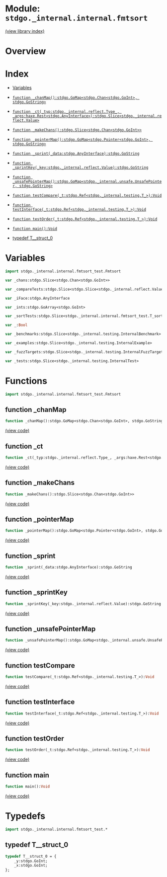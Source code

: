 # Module: `stdgo._internal.internal.fmtsort`

[(view library index)](../../../stdgo.md)


# Overview


# Index


- [Variables](<#variables>)

- [`function _chanMap():stdgo.GoMap<stdgo.Chan<stdgo.GoInt>, stdgo.GoString>`](<#function-_chanmap>)

- [`function _ct(_typ:stdgo._internal.reflect.Type_, _args:haxe.Rest<stdgo.AnyInterface>):stdgo.Slice<stdgo._internal.reflect.Value>`](<#function-_ct>)

- [`function _makeChans():stdgo.Slice<stdgo.Chan<stdgo.GoInt>>`](<#function-_makechans>)

- [`function _pointerMap():stdgo.GoMap<stdgo.Pointer<stdgo.GoInt>, stdgo.GoString>`](<#function-_pointermap>)

- [`function _sprint(_data:stdgo.AnyInterface):stdgo.GoString`](<#function-_sprint>)

- [`function _sprintKey(_key:stdgo._internal.reflect.Value):stdgo.GoString`](<#function-_sprintkey>)

- [`function _unsafePointerMap():stdgo.GoMap<stdgo._internal.unsafe.UnsafePointer, stdgo.GoString>`](<#function-_unsafepointermap>)

- [`function testCompare(_t:stdgo.Ref<stdgo._internal.testing.T_>):Void`](<#function-testcompare>)

- [`function testInterface(_t:stdgo.Ref<stdgo._internal.testing.T_>):Void`](<#function-testinterface>)

- [`function testOrder(_t:stdgo.Ref<stdgo._internal.testing.T_>):Void`](<#function-testorder>)

- [`function main():Void`](<#function-main>)

- [typedef T\_\_struct\_0](<#typedef-t__struct_0>)

# Variables


```haxe
import stdgo._internal.internal.fmtsort_test.Fmtsort
```


```haxe
var _chans:stdgo.Slice<stdgo.Chan<stdgo.GoInt>>
```


```haxe
var _compareTests:stdgo.Slice<stdgo.Slice<stdgo._internal.reflect.Value>>
```


```haxe
var _iFace:stdgo.AnyInterface
```


```haxe
var _ints:stdgo.GoArray<stdgo.GoInt>
```


```haxe
var _sortTests:stdgo.Slice<stdgo._internal.internal.fmtsort_test.T_sortTest>
```


```haxe
var _:Bool
```


```haxe
var _benchmarks:stdgo.Slice<stdgo._internal.testing.InternalBenchmark>
```


```haxe
var _examples:stdgo.Slice<stdgo._internal.testing.InternalExample>
```


```haxe
var _fuzzTargets:stdgo.Slice<stdgo._internal.testing.InternalFuzzTarget>
```


```haxe
var _tests:stdgo.Slice<stdgo._internal.testing.InternalTest>
```


# Functions


```haxe
import stdgo._internal.internal.fmtsort_test.Fmtsort
```


## function \_chanMap


```haxe
function _chanMap():stdgo.GoMap<stdgo.Chan<stdgo.GoInt>, stdgo.GoString>
```


[\(view code\)](<./Fmtsort.hx#L283>)


## function \_ct


```haxe
function _ct(_typ:stdgo._internal.reflect.Type_, _args:haxe.Rest<stdgo.AnyInterface>):stdgo.Slice<stdgo._internal.reflect.Value>
```


[\(view code\)](<./Fmtsort.hx#L155>)


## function \_makeChans


```haxe
function _makeChans():stdgo.Slice<stdgo.Chan<stdgo.GoInt>>
```


[\(view code\)](<./Fmtsort.hx#L246>)


## function \_pointerMap


```haxe
function _pointerMap():stdgo.GoMap<stdgo.Pointer<stdgo.GoInt>, stdgo.GoString>
```


[\(view code\)](<./Fmtsort.hx#L253>)


## function \_sprint


```haxe
function _sprint(_data:stdgo.AnyInterface):stdgo.GoString
```


[\(view code\)](<./Fmtsort.hx#L195>)


## function \_sprintKey


```haxe
function _sprintKey(_key:stdgo._internal.reflect.Value):stdgo.GoString
```


[\(view code\)](<./Fmtsort.hx#L211>)


## function \_unsafePointerMap


```haxe
function _unsafePointerMap():stdgo.GoMap<stdgo._internal.unsafe.UnsafePointer, stdgo.GoString>
```


[\(view code\)](<./Fmtsort.hx#L267>)


## function testCompare


```haxe
function testCompare(_t:stdgo.Ref<stdgo._internal.testing.T_>):Void
```


[\(view code\)](<./Fmtsort.hx#L169>)


## function testInterface


```haxe
function testInterface(_t:stdgo.Ref<stdgo._internal.testing.T_>):Void
```


[\(view code\)](<./Fmtsort.hx#L305>)


## function testOrder


```haxe
function testOrder(_t:stdgo.Ref<stdgo._internal.testing.T_>):Void
```


[\(view code\)](<./Fmtsort.hx#L297>)


## function main


```haxe
function main():Void
```


[\(view code\)](<./Fmtsort.hx#L8>)


# Typedefs


```haxe
import stdgo._internal.internal.fmtsort_test.*
```


## typedef T\_\_struct\_0


```haxe
typedef T__struct_0 = {
	_y:stdgo.GoInt;
	_x:stdgo.GoInt;
};
```


